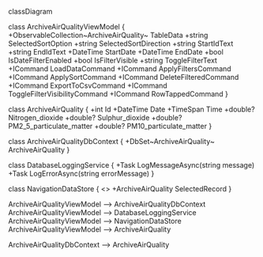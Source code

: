 classDiagram

class ArchiveAirQualityViewModel {
    +ObservableCollection~ArchiveAirQuality~ TableData
    +string SelectedSortOption
    +string SelectedSortDirection
    +string StartIdText
    +string EndIdText
    +DateTime StartDate
    +DateTime EndDate
    +bool IsDateFilterEnabled
    +bool IsFilterVisible
    +string ToggleFilterText
    +ICommand LoadDataCommand
    +ICommand ApplyFiltersCommand
    +ICommand ApplySortCommand
    +ICommand DeleteFilteredCommand
    +ICommand ExportToCsvCommand
    +ICommand ToggleFilterVisibilityCommand
    +ICommand RowTappedCommand
}

class ArchiveAirQuality {
    +int Id
    +DateTime Date
    +TimeSpan Time
    +double? Nitrogen_dioxide
    +double? Sulphur_dioxide
    +double? PM2_5_particulate_matter
    +double? PM10_particulate_matter
}

class ArchiveAirQualityDbContext {
    +DbSet~ArchiveAirQuality~ ArchiveAirQuality
}

class DatabaseLoggingService {
    +Task LogMessageAsync(string message)
    +Task LogErrorAsync(string errorMessage)
}

class NavigationDataStore {
    <<static>>
    +ArchiveAirQuality SelectedRecord
}

ArchiveAirQualityViewModel --> ArchiveAirQualityDbContext
ArchiveAirQualityViewModel --> DatabaseLoggingService
ArchiveAirQualityViewModel --> NavigationDataStore
ArchiveAirQualityViewModel --> ArchiveAirQuality

ArchiveAirQualityDbContext --> ArchiveAirQuality
